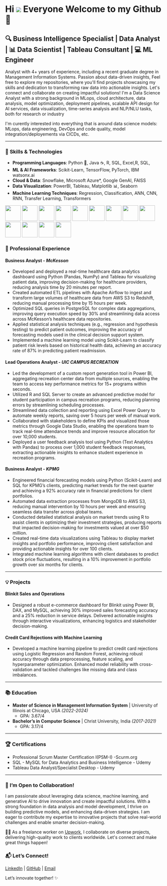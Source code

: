 Hi ![](https://user-images.githubusercontent.com/18350557/176309783-0785949b-9127-417c-8b55-ab5a4333674e.gif) Everyone Welcome to my Github🚀
================================================================================================================================================ 

## 🔍 Business Intelligence Specialist | Data Analyst | 📊 Data Scientist | Tableau Consultant | 💻 ML Engineer 

Analyst with 4+ years of experience, including a recent graduate degree in Management Information Systems. Passion about data-driven insights, Feel free to explore my repositories, where you'll find projects showcasing my skills and dedication to transforming raw data into actionable insights. Let's connect and collaborate on creating impactful solutions!
I'm a Data Science Analyst with a strong background in MLops, cloud architecture, data analysis, model optimization, deployment pipelines, scalable API design for AI services, data visualization, time-series analysis and NLP/NLU tasks, both for research or industry

I'm curently interested into everything that is around data science models: MLops, data engineering, DevOps and code quality, model integration/deployements via CICDs, etc.

---

### 🧠 **Skills & Technologies**
- **Programming Languages**: Python 🐍, Java ☕, R, SQL, Excel,R, SQL,
- **ML & AI Frameworks**: Scikit-Learn, TensorFlow, PyTorch, IBM watsonx.ai
- **Cloud & Data**: Snowflake, Microsoft Azure*, Google GenAI, FAISS
- **Data Visualization**: PowerBI, Tableau, Matplotlib 📊, Seaborn
- **Machine Learning Techniques**: Regression, Classification, ANN, CNN, RNN, Transfer Learning, Transformers

<code><img height="50" src="https://www.vectorlogo.zone/logos/python/python-ar21.svg"></code>
<code><img height="50" src="https://www.vectorlogo.zone/logos/docker/docker-ar21.svg"></code>
<code><img height="50" src="https://www.vectorlogo.zone/logos/tensorflow/tensorflow-ar21.svg"></code>
<code><img height="50" src="https://www.vectorlogo.zone/logos/google_cloud/google_cloud-ar21.svg"></code>
<code><img height="50" src="https://www.vectorlogo.zone/logos/google_cloud_run/google_cloud_run-ar21.svg"></code>
<code><img height="50" src="https://www.vectorlogo.zone/logos/mysql/mysql-ar21.svg"></code>
<code><img height="50" src="https://www.vectorlogo.zone/logos/amazon_aws/amazon_aws-ar21.svg"></code>
<code><img height="50" src="https://www.vectorlogo.zone/logos/mongodb/mongodb-ar21.svg"></code>
<code><img height="50" src="https://www.vectorlogo.zone/logos/w3_html5/w3_html5-ar21.svg"></code>
<code><img height="50" src="https://www.vectorlogo.zone/logos/r-project/r-project-ar21.svg"></code>
<code><img height="50" src="https://www.vectorlogo.zone/logos/gnu_bash/gnu_bash-ar21.svg"></code>
<code><img height="50" src="https://www.vectorlogo.zone/logos/microsoft_azure/microsoft_azure-ar21.svg"></code>
<code><img height="50" src="https://www.vectorlogo.zone/logos/azurecontainerregistry/azurecontainerregistry-ar21.svg"></code>

                                

### 🔬 **Professional Experience**
#### **Business Analyst** - *McKesson*
- Developed and deployed a real-time healthcare data analytics dashboard using Python (Pandas, NumPy) and Tableau for
visualizing patient data, improving decision-making for healthcare providers, reducing analysis time by 20 minutes per report.
- Created automated ETL pipelines with Apache Airflow to ingest and transform large volumes of healthcare data from AWS S3
to Redshift, reducing manual processing time by 15 hours per week.
- Optimized SQL queries in PostgreSQL for complex data aggregations, improving query execution speed by 30% and
streamlining data access across McKesson’s healthcare data repositories.
- Applied statistical analysis techniques (e.g., regression and hypothesis testing) to predict patient outcomes, improving the
accuracy of forecasting models used in the clinical decision support system.
- Implemented a machine learning model using Scikit-Learn to classify patient risk levels based on historical health data, achieving
an accuracy rate of 87% in predicting patient readmission.
  
#### **Lead Operations Analyst** - *UIC CAMPUS RECREATION*
- Led the development of a custom report generation tool in Power BI, aggregating recreation center data from multiple sources,
enabling the team to access key performance metrics for 15+ programs within seconds.
- Utilized R and SQL Server to create an advanced predictive model for student participation in campus recreation programs,
reducing planning errors by streamlining scheduling processes.
- Streamlined data collection and reporting using Excel Power Query to automate weekly reports, saving over 5 hours per week of
manual work.
- Collaborated with stakeholders to define KPIs and visualized those metrics through Google Data Studio, enabling the operations
team to track real-time attendance trends and improve resource allocation for over 10,000 students.
- Deployed a user feedback analysis tool using Python (Text Analytics with Pandas) to process over 1,000 student feedback
responses, extracting actionable insights to enhance student experience in recreation programs.

#### **Business Analyst** - *KPMG*
- Engineered financial forecasting models using Python (Scikit-Learn) and SQL for KPMG’s clients, predicting market trends for
the next quarter and achieving a 92% accuracy rate in financial predictions for client portfolios.
- Automated data extraction processes from MongoDB to AWS S3, reducing manual intervention by 10 hours per week and
ensuring seamless data transfer across global teams.
- Conducted detailed statistical analysis on market trends using R to assist clients in optimizing their investment strategies,
producing reports that impacted decision-making for investments valued at over $50 million.
- Created real-time data visualizations using Tableau to display market insights and portfolio performance, improving client
satisfaction and providing actionable insights for over 100 clients.
- Integrated machine learning algorithms with client databases to predict stock price fluctuations, resulting in a 10% improvement
in portfolio growth over six months for clients.

---

### 💡 **Projects**
#### **Blinkit Sales and Operations**
- Designed a robust e-commerce dashboard for Blinkit using Power BI, DAX, and MySQL, achieving 30% improved sales forecasting accuracy and a 25% reduction in service delays. Delivered actionable insights through interactive visualizations, enhancing logistics and stakeholder decision-making.

#### **Credit Card Rejections with Machine Learning**
- Developed a machine learning pipeline to predict credit card rejections using Logistic Regression and Random Forest, achieving robust accuracy through data preprocessing, feature scaling, and hyperparameter optimization. Enhanced model reliability with cross-validation and tackled challenges like missing data and class imbalances.

---

### 📚 **Education**
- **Master of Science in Management Information System** | University of Illinois at Chicago, USA _(2022-2024)_
  - GPA: 3.67/4
- **Bachelor’s in Computer Science** | Christ University, India _(2017-2021)_
  - GPA: 3.17/4

---

### 🏆 **Certifications**
- Professional Scrum Master Certification I(PSM-I) -Scurm.org
- SQL - MySQL for Data Analytics and Business Intelligence - Udemy
- Tableau Data Analyst/Specialist Desktop - Udemy

---

### 💞️ **I’m Open to Collaboration!**
I am passionate about leveraging data science, machine learning, and generative AI to drive innovation and create impactful solutions. With a strong foundation in data analysis and model development, I thrive on building predictive models, and enhancing data-driven strategies. I am eager to contribute my expertise to innovative projects that solve real-world challenges and enable smarter decision-making. 

👨‍💻 As a freelance worker on [Upwork](https://www.upwork.com/freelancers/~01398067142836ad02?viewMode=1), I collaborate on diverse projects, delivering high-quality work to clients worldwide. Let's connect and make great things happen!

### 📬 **Let’s Connect!**
[LinkedIn](https://www.linkedin.com/in/manoteja48) | [GitHub](https://github.com/ManoTeja4858) | [Email](mailto:manoteja4488@gmail.com)

Let’s innovate together! ✨
<!---
ManoTeja4858/ManoTeja4858 is a ✨ special ✨ repository because its `README.md` (this file) appears on your GitHub profile.
You can click the Preview link to take a look at your changes.
--->
